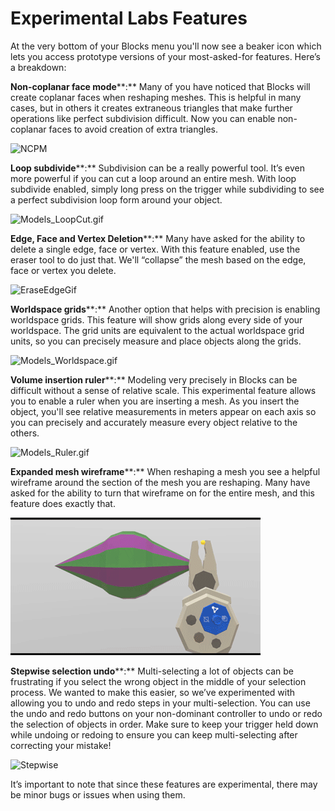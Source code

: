 Experimental Labs Features
=====================


At the very bottom of your Blocks menu you'll now see a beaker icon which lets you access prototype versions of your most-asked-for features. Here’s a breakdown:



**Non-coplanar face mode****:** Many of you have noticed that Blocks will create coplanar faces when reshaping meshes. This is helpful in many cases, but in others it creates extraneous triangles that make further operations like perfect subdivision difficult. Now you can enable non-coplanar faces to avoid creation of extra triangles.

![NCPM](labs_images/noncoplanar.gif)

**Loop subdivide****:** Subdivision can be a really powerful tool. It’s even more powerful if you can cut a loop around an entire mesh. With loop subdivide enabled, simply long press on the trigger while subdividing to see a perfect subdivision loop form around your object.

![Models_LoopCut.gif](labs_images/Models_LoopCut.gif)

**Edge, Face and Vertex Deletion****:** Many have asked for the ability to delete a single edge, face or vertex. With this feature enabled, use the eraser tool to do just that. We'll “collapse” the mesh based on the edge, face or vertex you delete.

![EraseEdgeGif](labs_images/erase-an-edge.gif)

**Worldspace grids****:** Another option that helps with precision is enabling worldspace grids. This feature will show grids along every side of your worldspace. The grid units are equivalent to the actual worldspace grid units, so you can precisely measure and place objects along the grids.

![Models_Worldspace.gif](labs_images/Models_Worldspace.gif)

**Volume insertion ruler****:** Modeling very precisely in Blocks can be difficult without a sense of relative scale. This experimental feature allows you to enable a ruler when you are inserting a mesh. As you insert the object, you'll see relative measurements in meters appear on each axis so you can precisely and accurately measure every object relative to the others.

![Models_Ruler.gif](labs_images/Models_Ruler.gif)

**Expanded mesh wireframe****:** When reshaping a mesh you see a helpful wireframe around the section of the mesh you are reshaping. Many have asked for the ability to turn that wireframe on for the entire mesh, and this feature does exactly that.

![Reshape](labs_images/ReshapeWF.gif)

**Stepwise selection undo****:** Multi-selecting a lot of objects can be frustrating if you select the wrong object in the middle of your selection process. We wanted to make this easier, so we’ve experimented with allowing you to undo and redo steps in your multi-selection. You can use the undo and redo buttons on your non-dominant controller to undo or redo the selection of objects in order. Make sure to keep your trigger held down while undoing or redoing to ensure you can keep multi-selecting after correcting your mistake!

![Stepwise](labs_images/stepwise5.gif)

It’s important to note that since these features are experimental, there may be minor bugs or issues when using them.


    